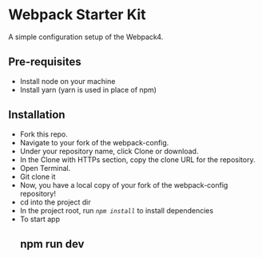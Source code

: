 # Webpack Starter Kit
A simple configuration setup of the Webpack4.

## Pre-requisites 

* Install node on your machine
* Install yarn (yarn is used in place of npm)

## Installation

* Fork this repo.
* Navigate to your fork of the webpack-config.
* Under your repository name, click Clone or download.
* In the Clone with HTTPs section, copy the clone URL for the repository.
* Open Terminal.
* Git clone it
* Now, you have a local copy of your fork of the webpack-config repository!
* cd into the project dir
* In the project root, run *`npm install`* to install dependencies
* To start app 
  ##  npm run dev
